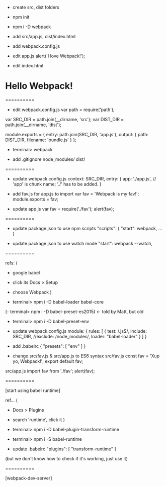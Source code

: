 - create src, dist folders
- npm init
- npm i -D webpack
- add src/app.js, dist/index.html
- add webpack.config.js

- edit app.js
alert('I love Webpack!');

- edit index.html
<!DOCTYPE html>
<html>
  <head>
    <title>Webpack Test</title>
  </head>
  <body>
    <h1>Hello Webpack!</h1>
    <script src='bundle.js'></script>
  </body>
</html>

==========

- edit webpack.config.js
var path = require('path');

var SRC_DIR  = path.join(__dirname, 'src');
var DIST_DIR = path.join(__dirname, 'dist');

module.exports = {
  entry: path.join(SRC_DIR, 'app.js'),
  output: {
    path: DIST_DIR,
    filename: 'bundle.js'
  }
};

- terminal> webpack

- add .gitignore
node_modules/
dist/

==========

- update webpack.config.js
context: SRC_DIR,
entry: {
  app: './app.js', // 'app' is chunk name; './' has to be added.
}

- add fav.js for app.js to import
var fav = 'Webpack is my fav!';
module.exports = fav;

- update app.js
var fav = require('./fav');
alert(fav);

==========

- update package.json to use npm scripts
"scripts": {
  "start": webpack,
  ...
}

- update package.json to use watch mode
"start": webpack --watch,

==========

refs: (
  - google babel
  - click its Docs > Setup
  - choose Webpack
)

- terminal> npm i -D babel-loader babel-core

(- terminal> npm i -D babel-preset-es2015) <- told by Matt, but old
- terminal> npm i -D babel-preset-env

- update webpack.config.js
module: {
  rules: [
    {
      test: /\.js$/,
      include: SRC_DIR,
      //exclude: /node_modules/,
      loader: "babel-loader"
    }
  ]
}

- add .babelrc
{
  "presets": [
    "env"
  ]
}

- change src/fav.js & src/app.js to ES6 syntax
src/fav.js
const fav = 'Xup yo, Webpack!';
export default fav;

src/app.js
import fav from './fav';
alert(fav);

==========

[start using babel runtime]

ref... (
  - Docs > Plugins
  - search 'runtime', click it
)

- terminal> npm i -D babel-plugin-transform-runtime
- terminal> npm i -S babel-runtime

- update .babelrc
"plugins": [
  "transform-runtime"
]

(but we don't know how to check if it's working, just use it)

==========

[webpack-dev-server]
